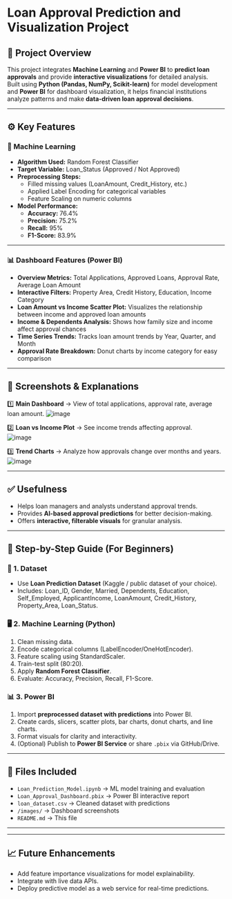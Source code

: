 # Loan Approval Prediction and Visualization Project

## 📝 Project Overview
This project integrates **Machine Learning** and **Power BI** to **predict loan approvals** and provide **interactive visualizations** for detailed analysis.  
Built using **Python (Pandas, NumPy, Scikit-learn)** for model development and **Power BI** for dashboard visualization, it helps financial institutions analyze patterns and make **data-driven loan approval decisions**.

---

## ⚙️ Key Features

### 🔎 Machine Learning
- **Algorithm Used:** Random Forest Classifier
- **Target Variable:** Loan_Status (Approved / Not Approved)
- **Preprocessing Steps:**
  - Filled missing values (LoanAmount, Credit_History, etc.)
  - Applied Label Encoding for categorical variables
  - Feature Scaling on numeric columns
- **Model Performance:**
  - **Accuracy:** 76.4%
  - **Precision:** 75.2%
  - **Recall:** 95%
  - **F1-Score:** 83.9%

---

### 📊 Dashboard Features (Power BI)
- **Overview Metrics:** Total Applications, Approved Loans, Approval Rate, Average Loan Amount
- **Interactive Filters:** Property Area, Credit History, Education, Income Category
- **Loan Amount vs Income Scatter Plot:** Visualizes the relationship between income and approved loan amounts
- **Income & Dependents Analysis:** Shows how family size and income affect approval chances
- **Time Series Trends:** Tracks loan amount trends by Year, Quarter, and Month
- **Approval Rate Breakdown:** Donut charts by income category for easy comparison

---

## 🗼️ Screenshots & Explanations

1️⃣ **Main Dashboard** → View of total applications, approval rate, average loan amount.
![image](https://github.com/user-attachments/assets/dfe5babc-f4de-4d9e-aea8-6965cc1f8aa2)

2️⃣ **Loan vs Income Plot** → See income trends affecting approval.  
![image](https://github.com/user-attachments/assets/d56fa39e-bc4f-4a22-b219-a81a4532ba46)

3️⃣ **Trend Charts** → Analyze how approvals change over months and years.
![image](https://github.com/user-attachments/assets/ec7a834c-c52b-4d2d-82b8-00b45445f3e5)

---

## ✅ Usefulness
- Helps loan managers and analysts understand approval trends.
- Provides **AI-based approval predictions** for better decision-making.
- Offers **interactive, filterable visuals** for granular analysis.

---

## 🚀 Step-by-Step Guide (For Beginners)

### 📁 1. Dataset
- Use **Loan Prediction Dataset** (Kaggle / public dataset of your choice).
- Includes: Loan_ID, Gender, Married, Dependents, Education, Self_Employed, ApplicantIncome, LoanAmount, Credit_History, Property_Area, Loan_Status.

### 🖥️ 2. Machine Learning (Python)
1. Clean missing data.
2. Encode categorical columns (LabelEncoder/OneHotEncoder).
3. Feature scaling using StandardScaler.
4. Train-test split (80:20).
5. Apply **Random Forest Classifier**.
6. Evaluate: Accuracy, Precision, Recall, F1-Score.

### 📊 3. Power BI
1. Import **preprocessed dataset with predictions** into Power BI.
2. Create cards, slicers, scatter plots, bar charts, donut charts, and line charts.
3. Format visuals for clarity and interactivity.
4. (Optional) Publish to **Power BI Service** or share `.pbix` via GitHub/Drive.

---

## 📂 Files Included
- `Loan_Prediction_Model.ipynb` → ML model training and evaluation
- `Loan_Approval_Dashboard.pbix` → Power BI interactive report
- `loan_dataset.csv` → Cleaned dataset with predictions
- `/images/` → Dashboard screenshots
- `README.md` → This file

---


---

## 📈 Future Enhancements
- Add feature importance visualizations for model explainability.
- Integrate with live data APIs.
- Deploy predictive model as a web service for real-time predictions.
